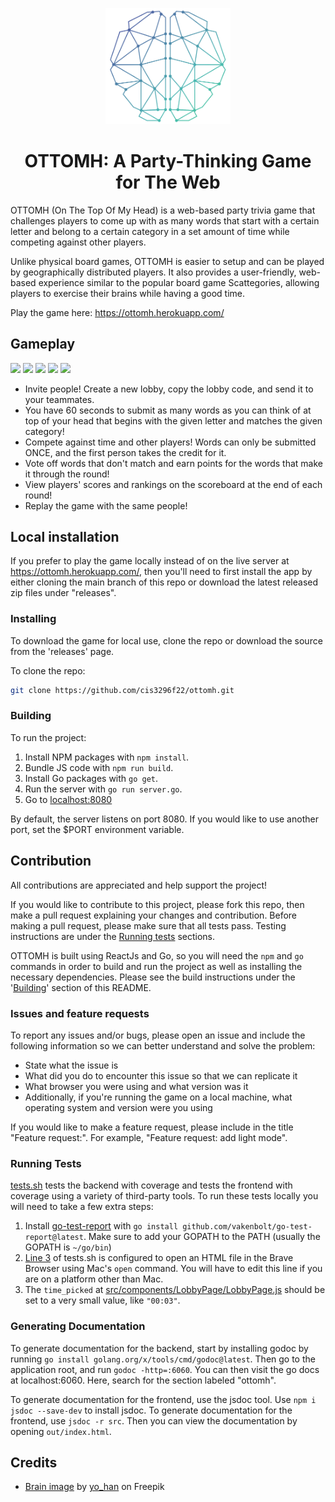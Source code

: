 <p align="center">
    <img 
        src="./src/images/logo.png" 
        width="200"
        alt="screenshots"
    />
</p>

<h1 align="center">OTTOMH: A Party-Thinking Game for The Web</h1>

OTTOMH (On The Top Of My Head) is a web-based party trivia game that challenges players to come up with as many words that start with a certain letter and belong to a certain category in a set amount of time while competing against other players.

Unlike physical board games, OTTOMH is easier to setup and can be played by geographically distributed players. It also provides a user-friendly, web-based experience similar to the popular board game Scattegories, allowing players to exercise their brains while having a good time.

Play the game here: https://ottomh.herokuapp.com/

## Gameplay

<p float="left">
    <img src="https://user-images.githubusercontent.com/44854928/204399336-498a6483-980b-4fd4-87a1-be1497b59c37.png" width="198" />
    <img src="https://user-images.githubusercontent.com/44854928/204399609-157b2081-0ce7-4d37-bb0f-95836a8d62ba.png" width="198" />
    <img src="https://user-images.githubusercontent.com/44854928/204399340-43808792-a356-4f4c-92a9-bbdb9d1c48ad.png" width="198" />
    <img src="https://user-images.githubusercontent.com/44854928/204399347-108fbd40-d9bb-46ef-90ab-61c8053aabbe.png" width="198" />
    <img src="https://user-images.githubusercontent.com/44854928/204399533-03be4279-4de0-4c38-918d-09b54d4e534e.png" width="198"/>
</p>

* Invite people! Create a new lobby, copy the lobby code, and send it to your teammates.
* You have 60 seconds to submit as many words as you can think of at top of your head that begins with the given letter and matches the given category!
* Compete against time and other players! Words can only be submitted ONCE, and the first person takes the credit for it.
* Vote off words that don't match and earn points for the words that make it through the round!
* View players' scores and rankings on the scoreboard at the end of each round!
* Replay the game with the same people!

## Local installation

If you prefer to play the game locally instead of on the live server at https://ottomh.herokuapp.com/, then you'll need to first install the app by either cloning the main branch of this repo or download the latest released zip files under "releases".

### Installing

To download the game for local use, clone the repo or download the source from the 'releases' page.

To clone the repo:
```bash
git clone https://github.com/cis3296f22/ottomh.git
```

### Building

To run the project:

1. Install NPM packages with `npm install`.
2. Bundle JS code with `npm run build`.
3. Install Go packages with `go get`.
4. Run the server with `go run server.go`.
5. Go to [localhost:8080](http://localhost:8080/)

By default, the server listens on port 8080. If you would like to use another port, set the $PORT environment variable.

## Contribution

All contributions are appreciated and help support the project!

If you would like to contribute to this project, please fork this repo, then make a pull request explaining your changes and contribution. Before making a pull request, please make sure that all tests pass. Testing instructions are under the [Running tests](#running-tests) sections. 

OTTOMH is built using ReactJs and Go, so you will need the `npm` and `go` commands in order to build and run the project as well as installing the necessary dependencies. Please see the build instructions under the '[Building](#building)' section of this README.

### Issues and feature requests

To report any issues and/or bugs, please open an issue and include the following information so we can better understand and solve the problem:
* State what the issue is
* What did you do to encounter this issue so that we can replicate it
* What browser you were using and what version was it
* Additionally, if you're running the game on a local machine, what operating system and version were you using

If you would like to make a feature request, please include in the title "Feature request:". For example, "Feature request: add light mode".

### Running Tests

[tests.sh](tests.sh) tests the backend with coverage and tests the frontend with coverage using a variety of third-party tools. To run these tests locally you will need to take a few extra steps:
1. Install [go-test-report](https://github.com/vakenbolt/go-test-report) with `go install github.com/vakenbolt/go-test-report@latest`. Make sure to add your GOPATH to the PATH (usually the GOPATH is `~/go/bin`)
2. [Line 3](tests.sh) of tests.sh is configured to open an HTML file in the Brave Browser using Mac's `open` command. You will have to edit this line if you are on a platform other than Mac.
3. The `time_picked` at [src/components/LobbyPage/LobbyPage.js](src/components/LobbyPage/LobbyPage.js) should be set to a very small value, like `"00:03"`.

### Generating Documentation

To generate documentation for the backend, start by installing godoc by running `go install golang.org/x/tools/cmd/godoc@latest`. Then go to the application root, and run `godoc -http=:6060`. You can then visit the go docs at localhost:6060. Here, search for the section labeled "ottomh".

To generate documentation for the frontend, use the jsdoc tool. Use `npm i jsdoc --save-dev` to install jsdoc. To generate documentation for the frontend, use `jsdoc -r src`. Then you can view the documentation by opening `out/index.html`.

## Credits
* [Brain image](src/images/logo.png) by [yo_han](https://www.freepik.com/free-vector/abstract-brain-background-design_1016468.htm#query=brain&position=17&from_view=search&track=sph%22%3E) on Freepik